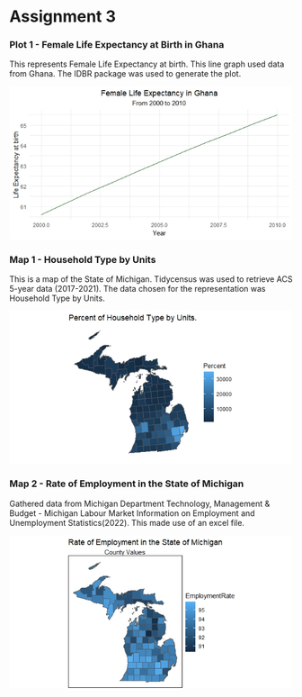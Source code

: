 # Assignment 3

### Plot 1 - Female Life Expectancy at Birth in Ghana

This represents Female Life Expectancy at birth. This line graph used data from Ghana. The IDBR package was used to generate the plot.

![This is a plot I created](LifeExpectancy.jpeg)

### Map 1 - Household Type by Units

This is a map of the State of Michigan. Tidycensus was used to retrieve ACS 5-year data (2017-2021). The data chosen for the representation was Household Type by Units.

![This is a map I created](HouseholdType.jpeg)

### Map 2 - Rate of Employment in the State of Michigan

Gathered data from Michigan Department Technology, Management & Budget - Michigan Labour Market Information on Employment and Unemployment Statistics(2022). This made use of an excel file.

![This is another map I created using Excel](RateofEmployment.jpeg)
